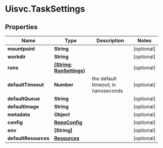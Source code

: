 # Uisvc.TaskSettings

## Properties

Name | Type | Description | Notes
------------ | ------------- | ------------- | -------------
**mountpoint** | **String** |  | [optional] 
**workdir** | **String** |  | [optional] 
**runs** | [**{String: RunSettings}**](RunSettings.md) |  | [optional] 
**defaultTimeout** | **Number** | the default timeout; in nanoseconds | [optional] 
**defaultQueue** | **String** |  | [optional] 
**defaultImage** | **String** |  | [optional] 
**metadata** | **Object** |  | [optional] 
**config** | [**RepoConfig**](RepoConfig.md) |  | [optional] 
**env** | **[String]** |  | [optional] 
**defaultResources** | [**Resources**](Resources.md) |  | [optional] 


